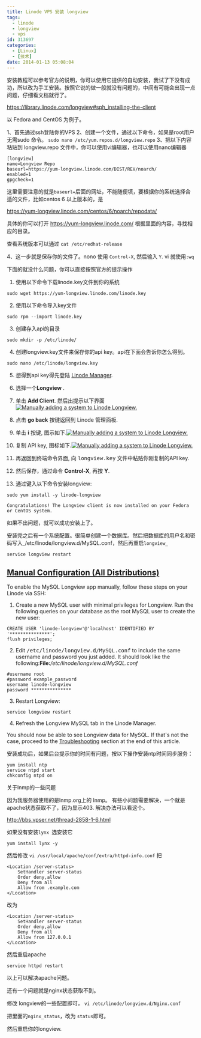 ```yaml
---
title: Linode VPS 安装 longview
tags:
  - linode
  - longview
  - vps
id: 313697
categories:
  - [Linux]
  - [技术]
date: 2014-01-13 05:08:04
---
```


安装教程可以参考官方的说明，你可以使用它提供的自动安装，我试了下没有成功，所以改为手工安装。按照它说的做一般就没有问题的，中间有可能会出现一点问题，仔细看文档就行了。

https://library.linode.com/longview#sph_installing-the-client

以 Fedora and CentOS 为例子。

1、首先通过ssh登陆你的VPS
2、创建一个文件，通过以下命令，如果是root用户无需sudo 命令。
`sudo nano /etc/yum.repos.d/longview.repo`
3、把以下内容粘贴到 longview.repo 文件中，你可以使用vi编辑器，也可以使用nano编辑器

```
[longview]
name=Longview Repo
baseurl=https://yum-longview.linode.com/DIST/REV/noarch/
enabled=1
gpgcheck=1
```

这里需要注意的就是`baseurl=`后面的网址，不能随便填，要根据你的系统选择合适的文件，比如centos 6 以上版本的，是 

https://yum-longview.linode.com/centos/6/noarch/repodata/

具体的你可以打开 https://yum-longview.linode.com/ 根据里面的内容，寻找相应的目录。

查看系统版本可以通过 `cat /etc/redhat-release`

4、这一步就是保存你的文件了。nono 使用 `Control-X`, 然后输入 `Y`. vi 就使用`:wq`

下面的就没什么问题，你可以直接按照官方的提示操作

1.  使用以下命令下载linode.key文件到你的系统

```
sudo wget https://yum-longview.linode.com/linode.key
```

2.  使用以下命令导入key文件

```
sudo rpm --import linode.key
```

3.  创建存入api的目录

```
sudo mkdir -p /etc/linode/
```

4.  创建longview.key文件来保存你的api key。api在下面会告诉你怎么得到。

```
sudo nano /etc/linode/longview.key
```

5.  想得到api key得先登陆 [Linode Manager](https://manager.linode.com/).

6.  选择一个**Longview** .

7.  单击 **Add Client**. 然后出提示以下界面[![Manually adding a system to Linode Longview.](https://library.linode.com/assets/1383-lv_install.png)](https://library.linode.com/assets/1383-lv_install.png)
8.  点击 **go back** 按键返回到 Linode 管理面板.
9.  单击 **i** 按键, 图示如下.[![Manually adding a system to Linode Longview.](https://library.linode.com/assets/1391-lv_overview_swap_i_crop.png)](https://library.linode.com/assets/1391-lv_overview_swap_i_crop.png)
10.  复制 API key, 图标如下.[![Manually adding a system to Linode Longview.](https://library.linode.com/assets/1379-lv_api_sm.png)](https://library.linode.com/assets/1380-lv_api.png)
11.  再返回到终端命令界面, 向 <tt>longview.key</tt> 文件中粘贴你刚复制的API key.
12.  然后保存，通过命令 **Control-X**, 再按 **Y**.
13.  通过键入以下命令安装longview:

```
sudo yum install -y linode-longview
```
    Congratulations! The Longview client is now installed on your Fedora or CentOS system.

如果不出问题，就可以成功安装上了。

安装完之后有一个系统配置。很简单创建一个数据库。然后把数据库的用户名和密码写入_/etc/linode/longview.d/MySQL.conf，然后再重启`longview_`

```
service longview restart
```

## [Manual Configuration (All Distributions)](https://library.linode.com/longview/longview-for-mysql#sph_id7)

To enable the MySQL Longview app manually, follow these steps on your Linode via SSH:

1.  Create a new MySQL user with minimal privileges for Longview. Run the following queries on your database as the root MySQL user to create the new user:

```
CREATE USER 'linode-longview'@'localhost' IDENTIFIED BY '***************';
flush privileges;
```

2.  Edit <tt>/etc/linode/longview.d/MySQL.conf</tt> to include the same username and password you just added. It should look like the following:**File:**_/etc/linode/longview.d/MySQL.conf_

```
#username root
#password example_password
username linode-longview
password ***************
```

3.  Restart Longview:

```
service longview restart
```

4.  Refresh the Longview MySQL tab in the Linode Manager.

You should now be able to see Longview data for MySQL. If that's not the case, proceed to the [Troubleshooting](https://library.linode.com/longview/longview-for-mysql#sph_id3) section at the end of this article.

安装成功后，如果后台提示你的时间有问题，按以下操作安装ntp时间同步服务：

```
yum install ntp
service ntpd start
chkconfig ntpd on
```

关于lnmp的一些问题

因为我服务器使用的是lnmp.org上的 lnmp。 有些小问题需要解决，一个就是 apache状态获取不了，因为显示403.
解决办法可以看这个。

http://bbs.vpser.net/thread-2858-1-6.html

如果没有安装`lynx `选安装它

```
yum install lynx -y
```

然后修改 `vi /usr/local/apache/conf/extra/httpd-info.conf` 把

```
<Location /server-status>
    SetHandler server-status
    Order deny,allow
    Deny from all
    Allow from .example.com
</Location>
```

改为

```
<Location /server-status>
    SetHandler server-status
    Order deny,allow
    Deny from all
    Allow from 127.0.0.1
</Location>
```

然后重启apache

```
service httpd restart
```

以上可以解决apache问题。

还有一个问题就是nginx状态获取不到。

修改 longview的一些配置即可， `vi /etc/linode/longview.d/Nginx.conf `

把里面的`nginx_status`，改为 `status`即可。

然后重启你的longview.

